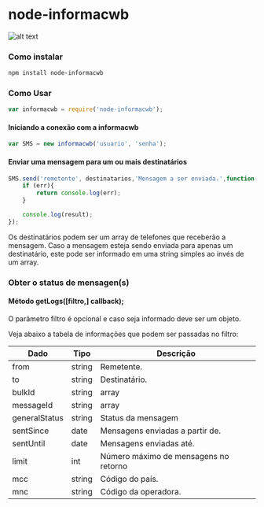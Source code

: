 # node-informacwb

![alt text](http://informacwb.com.br/img/logo_maior_fundo_branco.png)

### Como instalar

```bash
npm install node-informacwb
```

### Como Usar

```javascript
var informacwb = require('node-informacwb');
```

#### Iniciando a conexão com a informacwb

```javascript
var SMS = new informacwb('usuario', 'senha');
```

#### Enviar uma mensagem para um ou mais destinatários

```javascript
SMS.send('remetente', destinatarios,'Mensagem a ser enviada.',function(err,result){
    if (err){
        return console.log(err);
    }

    console.log(result);
});
```

Os destinatários podem ser um array de telefones que receberão a mensagem.
Caso a mensagem esteja sendo enviada para apenas um destinatário, este pode
ser informado em uma string simples ao invés de um array.

### Obter o status de mensagen(s)
 
#### Método getLogs([filtro,] callback);

O parãmetro filtro é opcional e caso seja informado deve ser um objeto.

Veja abaixo a tabela de informações que podem ser passadas no filtro:

Dado | Tipo | Descrição
---- | ---- | ---------
from | string | Remetente.
to | string | Destinatário.
bulkId | string|array | O(s) bulkId que identifica(m) um ou mais grupo(s) de mensagens.
messageId | string|array | Um ou mais ids de mensagens.
generalStatus | string | Status da mensagem
sentSince | date | Mensagens enviadas a partir de.
sentUntil | date | Mensagens enviadas até.
limit | int | Número máximo de mensagens no retorno
mcc | string | Código do país.
mnc | string | Código da operadora.

